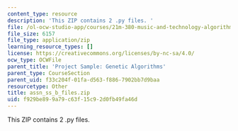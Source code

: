 ```yaml
---
content_type: resource
description: 'This ZIP contains 2 .py files. '
file: /ol-ocw-studio-app/courses/21m-380-music-and-technology-algorithmic-and-generative-music-spring-2010/f929be899a79c63f15c92d0fb49fa46d_assn_ss_b_files.zip
file_size: 6157
file_type: application/zip
learning_resource_types: []
license: https://creativecommons.org/licenses/by-nc-sa/4.0/
ocw_type: OCWFile
parent_title: 'Project Sample: Genetic Algorithms'
parent_type: CourseSection
parent_uid: f33c204f-01fa-d563-f886-7902bb7d9baa
resourcetype: Other
title: assn_ss_b_files.zip
uid: f929be89-9a79-c63f-15c9-2d0fb49fa46d
---
```

This ZIP contains 2 .py files. 